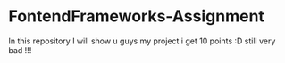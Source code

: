 # FontendFrameworks-Assignment
In this repository I will show u guys my project i get 10 points :D still very bad !!!


